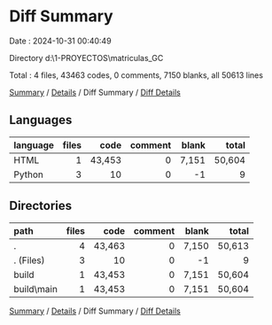 # Diff Summary

Date : 2024-10-31 00:40:49

Directory d:\\1-PROYECTOS\\matriculas_GC

Total : 4 files,  43463 codes, 0 comments, 7150 blanks, all 50613 lines

[Summary](results.md) / [Details](details.md) / Diff Summary / [Diff Details](diff-details.md)

## Languages
| language | files | code | comment | blank | total |
| :--- | ---: | ---: | ---: | ---: | ---: |
| HTML | 1 | 43,453 | 0 | 7,151 | 50,604 |
| Python | 3 | 10 | 0 | -1 | 9 |

## Directories
| path | files | code | comment | blank | total |
| :--- | ---: | ---: | ---: | ---: | ---: |
| . | 4 | 43,463 | 0 | 7,150 | 50,613 |
| . (Files) | 3 | 10 | 0 | -1 | 9 |
| build | 1 | 43,453 | 0 | 7,151 | 50,604 |
| build\\main | 1 | 43,453 | 0 | 7,151 | 50,604 |

[Summary](results.md) / [Details](details.md) / Diff Summary / [Diff Details](diff-details.md)